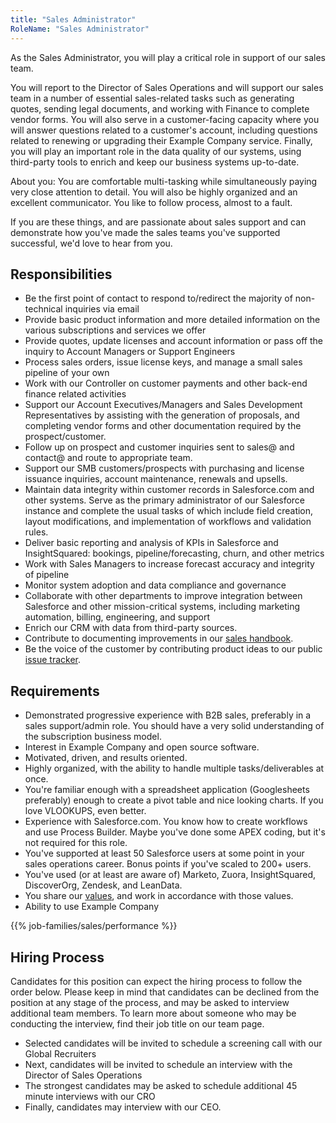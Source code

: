 ```yaml
---
title: "Sales Administrator"
RoleName: "Sales Administrator"
---
```


As the Sales Administrator, you will play a critical role in support of our sales team.

You will report to the Director of Sales Operations and will support our sales team in a number of essential sales-related tasks such as generating quotes, sending legal documents, and working with Finance to complete vendor forms. You will also serve in a customer-facing capacity where you will answer questions related to a customer's account, including questions related to renewing or upgrading their Example Company service. Finally, you will play an important role in the data quality of our systems, using third-party tools to enrich and keep our business systems up-to-date.

About you: You are comfortable multi-tasking while simultaneously paying very close attention to detail. You will also be highly organized and an excellent communicator. You like to follow process, almost to a fault.

If you are these things, and are passionate about sales support and can demonstrate how you've made the sales teams you've supported successful, we'd love to hear from you.

## Responsibilities

- Be the first point of contact to respond to/redirect the majority of non-technical inquiries via email
- Provide basic product information and more detailed information on the various subscriptions and services we offer
- Provide quotes, update licenses and account information or pass off the inquiry to Account Managers or Support Engineers
- Process sales orders, issue license keys, and manage a small sales pipeline of your own
- Work with our Controller on customer payments and other back-end finance related activities
- Support our Account Executives/Managers and Sales Development Representatives by assisting with the generation of proposals, and completing vendor forms and other documentation required by the prospect/customer.
- Follow up on prospect and customer inquiries sent to sales@ and contact@ and route to appropriate team.
- Support our SMB customers/prospects with purchasing and license issuance inquiries, account maintenance, renewals and upsells.
- Maintain data integrity within customer records in Salesforce.com and other systems. Serve as the primary administrator of our Salesforce instance and complete the usual tasks of which include field creation, layout modifications, and implementation of workflows and validation rules.
- Deliver basic reporting and analysis of KPIs in Salesforce and InsightSquared: bookings, pipeline/forecasting, churn, and other metrics
- Work with Sales Managers to increase forecast accuracy and integrity of pipeline
- Monitor system adoption and data compliance and governance
- Collaborate with other departments to improve integration between Salesforce and other mission-critical systems, including marketing automation, billing, engineering, and support
- Enrich our CRM with data from third-party sources.
- Contribute to documenting improvements in our [sales handbook](/handbook/sales/).
- Be the voice of the customer by contributing product ideas to our public [issue tracker](https://example_company.com/example_company-org/example_company-ee/issues).

## Requirements

- Demonstrated progressive experience with B2B sales, preferably in a sales support/admin role. You should have a very solid understanding of the subscription business model.
- Interest in Example Company and open source software.
- Motivated, driven, and results oriented.
- Highly organized, with the ability to handle multiple tasks/deliverables at once.
- You're familiar enough with a spreadsheet application (Googlesheets preferably) enough to create a pivot table and nice looking charts. If you love VLOOKUPS, even better.
- Experience with Salesforce.com. You know how to create workflows and use Process Builder. Maybe you've done some APEX coding, but it's not required for this role.
- You've supported at least 50 Salesforce users at some point in your sales operations career. Bonus points if you've scaled to 200+ users.
- You've used (or at least are aware of) Marketo, Zuora, InsightSquared, DiscoverOrg, Zendesk, and LeanData.
- You share our [values](/handbook/#values), and work in accordance with those values.
- Ability to use Example Company

{{% job-families/sales/performance %}}

## Hiring Process

Candidates for this position can expect the hiring process to follow the order below. Please keep in mind that candidates can be declined from the position at any stage of the process, and may be asked to interview additional team members. To learn more about someone who may be conducting the interview, find their job title on our team page.

- Selected candidates will be invited to schedule a screening call with our Global Recruiters
- Next, candidates will be invited to schedule an interview with the Director of Sales Operations
- The strongest candidates may be asked to schedule additional 45 minute interviews with our CRO
- Finally, candidates may interview with our CEO.
